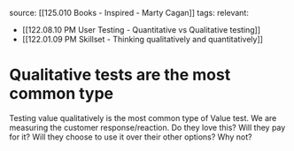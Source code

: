 source: [[125.010 Books - Inspired - Marty Cagan]]
tags:
relevant:
- [[122.08.10 PM User Testing - Quantitative vs Qualitative testing]]
- [[122.01.09 PM Skillset - Thinking qualitatively and quantitatively]]

# Qualitative tests are the most common type

Testing value qualitatively is the most common type of Value test. We are measuring the customer response/reaction. Do they love this? Will they pay for it? Will they choose to use it over their other options? Why not? 

